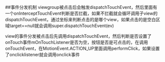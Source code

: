 ##事件分发机制
viewgroup被点击后会触发dispatchTouchEvent，然后里面有一个onInterceptTouchEvent判断是否拦截，如果不拦截就会循环调用子view的dispatchTouchEvent，通过坐标来判断点击的是哪个view，如果点击的是空白区域target==null就会调用super.dispatchTouchEvent(ev)

view的事件分发被点击后先调用dispatchTouchEvent，然后判断是否设置了onTouch事件mOnTouchListener是否为空，按钮是否是可点击的，在调用onTouchEvent，在MotionEvent.ACTION_UP里面调用performClick，如果设置了onclicklistener就会调用onclick事件